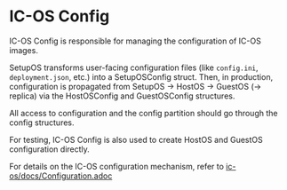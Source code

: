 # IC-OS Config

IC-OS Config is responsible for managing the configuration of IC-OS images. 

SetupOS transforms user-facing configuration files (like `config.ini`, `deployment.json`, etc.) into a SetupOSConfig struct. Then, in production, configuration is propagated from SetupOS → HostOS → GuestOS (→ replica) via the HostOSConfig and GuestOSConfig structures.

All access to configuration and the config partition should go through the config structures.

For testing, IC-OS Config is also used to create HostOS and GuestOS configuration directly.

For details on the IC-OS configuration mechanism, refer to [ic-os/docs/Configuration.adoc](../../../ic-os/docs/Configuration.adoc)